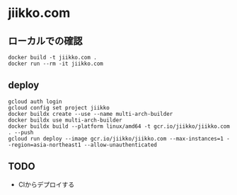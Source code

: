 # jiikko.com
## ローカルでの確認
```
docker build -t jiikko.com .
docker run --rm -it jiikko.com
```

## deploy
```
gcloud auth login
gcloud config set project jiikko
docker buildx create --use --name multi-arch-builder
docker buildx use multi-arch-builder
docker buildx build --platform linux/amd64 -t gcr.io/jiikko/jiikko.com . --push
gcloud run deploy --image gcr.io/jiikko/jiikko.com --max-instances=1 --region=asia-northeast1 --allow-unauthenticated
```

## TODO
* CIからデプロイする

